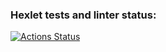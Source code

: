 ### Hexlet tests and linter status:
[![Actions Status](https://github.com/gleb5656/qa-engineer-project-85/workflows/hexlet-check/badge.svg)](https://github.com/gleb5656/qa-engineer-project-85/actions)